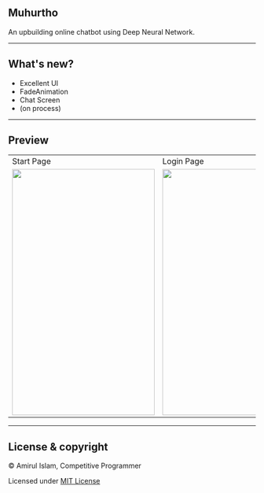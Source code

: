 Muhurtho
-------------------
An upbuilding online chatbot using Deep Neural Network.

-----

## What's new?

- Excellent UI
- FadeAnimation
- Chat Screen
- (on process)

-----

## Preview

<table>
  <tr>
    <td>Start Page</td>
     <td>Login Page</td>
     <td>Signup Page</td>
     <td>Chat Screen</td>
  </tr>
  <tr>
    <td><img src="https://user-images.githubusercontent.com/35567854/96365148-5a08f080-1160-11eb-945b-723ead1639ef.png" width=290 height=500></td>
    <td><img src="https://user-images.githubusercontent.com/35567854/96365150-5d9c7780-1160-11eb-81b9-2115afda1d08.png" width=290 height=500></td>
    <td><img src="https://user-images.githubusercontent.com/35567854/96365157-62612b80-1160-11eb-8766-c42fe7be9917.png" width=290 height=500></td>
    <td><img src="https://user-images.githubusercontent.com/35567854/96365160-668d4900-1160-11eb-841f-6f420ceb6d7c.png" width=290 height=500></td>
  </tr>
 </table>

----------

## License & copyright

© Amirul Islam, Competitive Programmer

Licensed under [MIT License](LICENSE)

